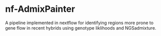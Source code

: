 # nf-AdmixPainter

A pipeline implemented in nextflow for identifying regions more prone to gene flow in recent hybrids using genotype liklihoods and NGSadmixture. 

